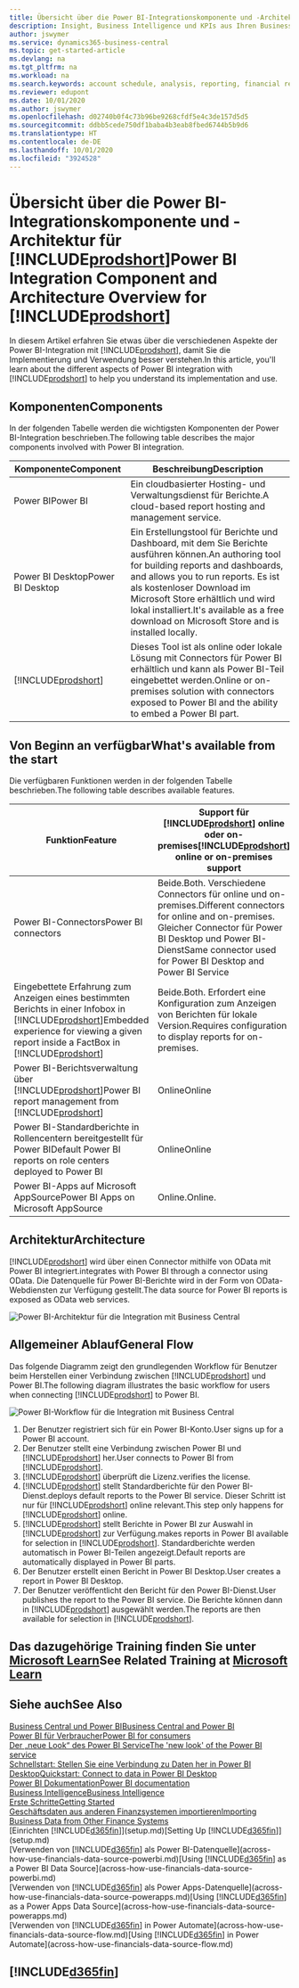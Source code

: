 ```yaml
---
title: Übersicht über die Power BI-Integrationskomponente und -Architektur für Business Central | Microsoft Docs
description: Insight, Business Intelligence und KPIs aus Ihren Business Central Daten einfach beziehen mit der Business Central Anwendung für Power BI.
author: jswymer
ms.service: dynamics365-business-central
ms.topic: get-started-article
ms.devlang: na
ms.tgt_pltfrm: na
ms.workload: na
ms.search.keywords: account schedule, analysis, reporting, financial report, business intelligence, KPI
ms.reviewer: edupont
ms.date: 10/01/2020
ms.author: jswymer
ms.openlocfilehash: d02740b0f4c73b96be9268cfdf5e4c3de157d5d5
ms.sourcegitcommit: ddbb5cede750df1baba4b3eab8fbed6744b5b9d6
ms.translationtype: HT
ms.contentlocale: de-DE
ms.lasthandoff: 10/01/2020
ms.locfileid: "3924528"
---
```

# <a name="power-bi-integration-component-and-architecture-overview-for-prodshort"></a><span data-ttu-id="c1d2e-103">Übersicht über die Power BI-Integrationskomponente und -Architektur für [!INCLUDE[prodshort](includes/prodshort.md)]</span><span class="sxs-lookup"><span data-stu-id="c1d2e-103">Power BI Integration Component and Architecture Overview for [!INCLUDE[prodshort](includes/prodshort.md)]</span></span>

<span data-ttu-id="c1d2e-104">In diesem Artikel erfahren Sie etwas über die verschiedenen Aspekte der Power BI-Integration mit [!INCLUDE[prodshort](includes/prodshort.md)], damit Sie die Implementierung und Verwendung besser verstehen.</span><span class="sxs-lookup"><span data-stu-id="c1d2e-104">In this article, you'll learn about the different aspects of Power BI integration with [!INCLUDE[prodshort](includes/prodshort.md)] to help you understand its implementation and use.</span></span>

## <a name="components"></a><span data-ttu-id="c1d2e-105">Komponenten</span><span class="sxs-lookup"><span data-stu-id="c1d2e-105">Components</span></span>

<span data-ttu-id="c1d2e-106">In der folgenden Tabelle werden die wichtigsten Komponenten der Power BI-Integration beschrieben.</span><span class="sxs-lookup"><span data-stu-id="c1d2e-106">The following table describes the major components involved with Power BI integration.</span></span>

|<span data-ttu-id="c1d2e-107">Komponente</span><span class="sxs-lookup"><span data-stu-id="c1d2e-107">Component</span></span>|<span data-ttu-id="c1d2e-108">Beschreibung</span><span class="sxs-lookup"><span data-stu-id="c1d2e-108">Description</span></span>|
|---------|-----------|
|<span data-ttu-id="c1d2e-109">Power BI</span><span class="sxs-lookup"><span data-stu-id="c1d2e-109">Power BI</span></span>|<span data-ttu-id="c1d2e-110">Ein cloudbasierter Hosting- und Verwaltungsdienst für Berichte.</span><span class="sxs-lookup"><span data-stu-id="c1d2e-110">A cloud-based report hosting and management service.</span></span>|
|<span data-ttu-id="c1d2e-111">Power BI Desktop</span><span class="sxs-lookup"><span data-stu-id="c1d2e-111">Power BI Desktop</span></span>|<span data-ttu-id="c1d2e-112">Ein Erstellungstool für Berichte und Dashboard, mit dem Sie Berichte ausführen können.</span><span class="sxs-lookup"><span data-stu-id="c1d2e-112">An authoring tool for building reports and dashboards, and allows you to run reports.</span></span> <span data-ttu-id="c1d2e-113">Es ist als kostenloser Download im Microsoft Store erhältlich und wird lokal installiert.</span><span class="sxs-lookup"><span data-stu-id="c1d2e-113">It's available as a free download on Microsoft Store and is installed locally.</span></span>|
|[!INCLUDE[prodshort](includes/prodshort.md)]|<span data-ttu-id="c1d2e-114">Dieses Tool ist als online oder lokale Lösung mit Connectors für Power BI erhältlich und kann als Power BI-Teil eingebettet werden.</span><span class="sxs-lookup"><span data-stu-id="c1d2e-114">Online or on-premises solution with connectors exposed to Power BI and the ability to embed a Power BI part.</span></span>|

## <a name="whats-available-from-the-start"></a><span data-ttu-id="c1d2e-115">Von Beginn an verfügbar</span><span class="sxs-lookup"><span data-stu-id="c1d2e-115">What's available from the start</span></span>

<span data-ttu-id="c1d2e-116">Die verfügbaren Funktionen werden in der folgenden Tabelle beschrieben.</span><span class="sxs-lookup"><span data-stu-id="c1d2e-116">The following table describes available features.</span></span>

|<span data-ttu-id="c1d2e-117">Funktion</span><span class="sxs-lookup"><span data-stu-id="c1d2e-117">Feature</span></span>|<span data-ttu-id="c1d2e-118">Support für [!INCLUDE[prodshort](includes/prodshort.md)] online oder on-premises</span><span class="sxs-lookup"><span data-stu-id="c1d2e-118">[!INCLUDE[prodshort](includes/prodshort.md)] online or on-premises support</span></span>|
|-------|---------------------|
|<span data-ttu-id="c1d2e-119">Power BI-Connectors</span><span class="sxs-lookup"><span data-stu-id="c1d2e-119">Power BI connectors</span></span>|<span data-ttu-id="c1d2e-120">Beide.</span><span class="sxs-lookup"><span data-stu-id="c1d2e-120">Both.</span></span> <span data-ttu-id="c1d2e-121">Verschiedene Connectors für online und on-premises.</span><span class="sxs-lookup"><span data-stu-id="c1d2e-121">Different connectors for online and on-premises.</span></span> <span data-ttu-id="c1d2e-122">Gleicher Connector für Power BI Desktop und Power BI-Dienst</span><span class="sxs-lookup"><span data-stu-id="c1d2e-122">Same connector used for Power BI Desktop and Power BI Service</span></span> |
|<span data-ttu-id="c1d2e-123">Eingebettete Erfahrung zum Anzeigen eines bestimmten Berichts in einer Infobox in [!INCLUDE[prodshort](includes/prodshort.md)]</span><span class="sxs-lookup"><span data-stu-id="c1d2e-123">Embedded experience for viewing a given report inside a FactBox in [!INCLUDE[prodshort](includes/prodshort.md)]</span></span>|<span data-ttu-id="c1d2e-124">Beide.</span><span class="sxs-lookup"><span data-stu-id="c1d2e-124">Both.</span></span> <span data-ttu-id="c1d2e-125">Erfordert eine Konfiguration zum Anzeigen von Berichten für lokale Version.</span><span class="sxs-lookup"><span data-stu-id="c1d2e-125">Requires configuration to display reports for on-premises.</span></span>|
|<span data-ttu-id="c1d2e-126">Power BI-Berichtsverwaltung über [!INCLUDE[prodshort](includes/prodshort.md)]</span><span class="sxs-lookup"><span data-stu-id="c1d2e-126">Power BI report management from [!INCLUDE[prodshort](includes/prodshort.md)]</span></span>|<span data-ttu-id="c1d2e-127">Online</span><span class="sxs-lookup"><span data-stu-id="c1d2e-127">Online</span></span>|
|<span data-ttu-id="c1d2e-128">Power BI-Standardberichte in Rollencentern bereitgestellt für Power BI</span><span class="sxs-lookup"><span data-stu-id="c1d2e-128">Default Power BI reports on role centers deployed to Power BI</span></span>|<span data-ttu-id="c1d2e-129">Online</span><span class="sxs-lookup"><span data-stu-id="c1d2e-129">Online</span></span>|
|<span data-ttu-id="c1d2e-130">Power BI-Apps auf Microsoft AppSource</span><span class="sxs-lookup"><span data-stu-id="c1d2e-130">Power BI Apps on Microsoft AppSource</span></span>|<span data-ttu-id="c1d2e-131">Online.</span><span class="sxs-lookup"><span data-stu-id="c1d2e-131">Online.</span></span>|

## <a name="architecture"></a><span data-ttu-id="c1d2e-132">Architektur</span><span class="sxs-lookup"><span data-stu-id="c1d2e-132">Architecture</span></span>

[!INCLUDE[prodshort](includes/prodshort.md)] <span data-ttu-id="c1d2e-133">wird über einen Connector mithilfe von OData mit Power BI integriert.</span><span class="sxs-lookup"><span data-stu-id="c1d2e-133">integrates with Power BI through a connector using OData.</span></span> <span data-ttu-id="c1d2e-134">Die Datenquelle für Power BI-Berichte wird in der Form von OData-Webdiensten zur Verfügung gestellt.</span><span class="sxs-lookup"><span data-stu-id="c1d2e-134">The data source for Power BI reports is exposed as OData web services.</span></span>

![Power BI-Architektur für die Integration mit Business Central](./media/power-bi-architecture.png)

## <a name="general-flow"></a><span data-ttu-id="c1d2e-136">Allgemeiner Ablauf</span><span class="sxs-lookup"><span data-stu-id="c1d2e-136">General Flow</span></span>

<span data-ttu-id="c1d2e-137">Das folgende Diagramm zeigt den grundlegenden Workflow für Benutzer beim Herstellen einer Verbindung zwischen [!INCLUDE[prodshort](includes/prodshort.md)] und Power BI.</span><span class="sxs-lookup"><span data-stu-id="c1d2e-137">The following diagram illustrates the basic workflow for users when connecting [!INCLUDE[prodshort](includes/prodshort.md)] to Power BI.</span></span>

![Power BI-Workflow für die Integration mit Business Central](./media/power-bi-flow.png)

1. <span data-ttu-id="c1d2e-139">Der Benutzer registriert sich für ein Power BI-Konto.</span><span class="sxs-lookup"><span data-stu-id="c1d2e-139">User signs up for a Power BI account.</span></span>
2. <span data-ttu-id="c1d2e-140">Der Benutzer stellt eine Verbindung zwischen Power BI und [!INCLUDE[prodshort](includes/prodshort.md)] her.</span><span class="sxs-lookup"><span data-stu-id="c1d2e-140">User connects to Power BI from [!INCLUDE[prodshort](includes/prodshort.md)].</span></span>
3. [!INCLUDE[prodshort](includes/prodshort.md)] <span data-ttu-id="c1d2e-141">überprüft die Lizenz.</span><span class="sxs-lookup"><span data-stu-id="c1d2e-141">verifies the license.</span></span>
4. [!INCLUDE[prodshort](includes/prodshort.md)] <span data-ttu-id="c1d2e-142">stellt Standardberichte für den Power BI-Dienst.</span><span class="sxs-lookup"><span data-stu-id="c1d2e-142">deploys default reports to the Power BI service.</span></span> <span data-ttu-id="c1d2e-143">Dieser Schritt ist nur für [!INCLUDE[prodshort](includes/prodshort.md)] online relevant.</span><span class="sxs-lookup"><span data-stu-id="c1d2e-143">This step only happens for [!INCLUDE[prodshort](includes/prodshort.md)] online.</span></span>
5. [!INCLUDE[prodshort](includes/prodshort.md)] <span data-ttu-id="c1d2e-144">stellt Berichte in Power BI zur Auswahl in [!INCLUDE[prodshort](includes/prodshort.md)] zur Verfügung.</span><span class="sxs-lookup"><span data-stu-id="c1d2e-144">makes reports in Power BI available for selection in [!INCLUDE[prodshort](includes/prodshort.md)].</span></span> <span data-ttu-id="c1d2e-145">Standardberichte werden automatisch in Power BI-Teilen angezeigt.</span><span class="sxs-lookup"><span data-stu-id="c1d2e-145">Default reports are automatically displayed in Power BI parts.</span></span>
6. <span data-ttu-id="c1d2e-146">Der Benutzer erstellt einen Bericht in Power BI Desktop.</span><span class="sxs-lookup"><span data-stu-id="c1d2e-146">User creates a report in Power BI Desktop.</span></span>
7. <span data-ttu-id="c1d2e-147">Der Benutzer veröffentlicht den Bericht für den Power BI-Dienst.</span><span class="sxs-lookup"><span data-stu-id="c1d2e-147">User publishes the report to the Power BI service.</span></span> <span data-ttu-id="c1d2e-148">Die Berichte können dann in [!INCLUDE[prodshort](includes/prodshort.md)] ausgewählt werden.</span><span class="sxs-lookup"><span data-stu-id="c1d2e-148">The reports are then available for selection in [!INCLUDE[prodshort](includes/prodshort.md)].</span></span>

## <a name="see-related-training-at-microsoft-learn"></a><span data-ttu-id="c1d2e-149">Das dazugehörige Training finden Sie unter [Microsoft Learn](/learn/modules/configure-powerbi-excel-dynamics-365-business-central/index)</span><span class="sxs-lookup"><span data-stu-id="c1d2e-149">See Related Training at [Microsoft Learn](/learn/modules/configure-powerbi-excel-dynamics-365-business-central/index)</span></span>

## <a name="see-also"></a><span data-ttu-id="c1d2e-150">Siehe auch</span><span class="sxs-lookup"><span data-stu-id="c1d2e-150">See Also</span></span>

[<span data-ttu-id="c1d2e-151">Business Central und Power BI</span><span class="sxs-lookup"><span data-stu-id="c1d2e-151">Business Central and Power BI</span></span>](admin-powerbi.md)  
[<span data-ttu-id="c1d2e-152">Power BI für Verbraucher</span><span class="sxs-lookup"><span data-stu-id="c1d2e-152">Power BI for consumers</span></span>](/power-bi/consumer/end-user-consumer)  
[<span data-ttu-id="c1d2e-153">Der „neue Look“ des Power BI Service</span><span class="sxs-lookup"><span data-stu-id="c1d2e-153">The 'new look' of the Power BI service</span></span>](/power-bi/service-new-look)  
[<span data-ttu-id="c1d2e-154">Schnellstart: Stellen Sie eine Verbindung zu Daten her in Power BI Desktop</span><span class="sxs-lookup"><span data-stu-id="c1d2e-154">Quickstart: Connect to data in Power BI Desktop</span></span>](/power-bi/desktop-quickstart-connect-to-data)  
[<span data-ttu-id="c1d2e-155">Power BI Dokumentation</span><span class="sxs-lookup"><span data-stu-id="c1d2e-155">Power BI documentation</span></span>](/power-bi/)  
[<span data-ttu-id="c1d2e-156">Business Intelligence</span><span class="sxs-lookup"><span data-stu-id="c1d2e-156">Business Intelligence</span></span>](bi.md)  
[<span data-ttu-id="c1d2e-157">Erste Schritte</span><span class="sxs-lookup"><span data-stu-id="c1d2e-157">Getting Started</span></span>](product-get-started.md)  
[<span data-ttu-id="c1d2e-158">Geschäftsdaten aus anderen Finanzsystemen importieren</span><span class="sxs-lookup"><span data-stu-id="c1d2e-158">Importing Business Data from Other Finance Systems</span></span>](across-import-data-configuration-packages.md)  
<span data-ttu-id="c1d2e-159">[Einrichten [!INCLUDE[d365fin](includes/d365fin_md.md)]](setup.md)</span><span class="sxs-lookup"><span data-stu-id="c1d2e-159">[Setting Up [!INCLUDE[d365fin](includes/d365fin_md.md)]](setup.md)</span></span>  
<span data-ttu-id="c1d2e-160">[Verwenden von [!INCLUDE[d365fin](includes/d365fin_md.md)] als Power BI-Datenquelle](across-how-use-financials-data-source-powerbi.md)</span><span class="sxs-lookup"><span data-stu-id="c1d2e-160">[Using [!INCLUDE[d365fin](includes/d365fin_md.md)] as a Power BI Data Source](across-how-use-financials-data-source-powerbi.md)</span></span>  
<span data-ttu-id="c1d2e-161">[Verwenden von [!INCLUDE[d365fin](includes/d365fin_md.md)] als Power Apps-Datenquelle](across-how-use-financials-data-source-powerapps.md)</span><span class="sxs-lookup"><span data-stu-id="c1d2e-161">[Using [!INCLUDE[d365fin](includes/d365fin_md.md)] as a Power Apps Data Source](across-how-use-financials-data-source-powerapps.md)</span></span>  
<span data-ttu-id="c1d2e-162">[Verwenden von [!INCLUDE[d365fin](includes/d365fin_md.md)] in Power Automate](across-how-use-financials-data-source-flow.md)</span><span class="sxs-lookup"><span data-stu-id="c1d2e-162">[Using [!INCLUDE[d365fin](includes/d365fin_md.md)] in Power Automate](across-how-use-financials-data-source-flow.md)</span></span>  

## [!INCLUDE[d365fin](includes/free_trial_md.md)]  
